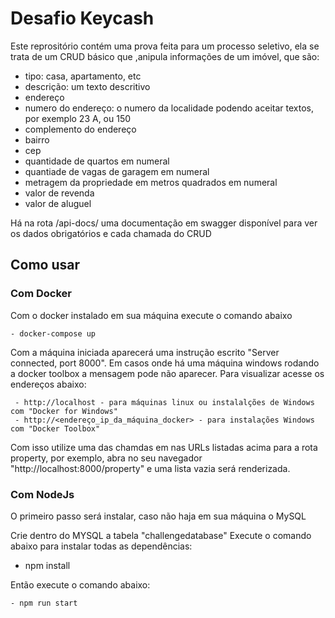 # Desafio Keycash

Este reprositório contém uma prova feita para um processo seletivo, ela se trata de um CRUD básico que ,anipula informações de um imóvel, que são:

- tipo: casa, apartamento, etc
- descrição: um texto descritivo
- endereço
- numero do endereço: o numero da localidade podendo aceitar textos, por exemplo 23 A, ou 150
- complemento do endereço
- bairro
- cep
- quantidade de quartos em numeral
- quantiade de vagas de garagem em numeral
- metragem da propriedade em metros quadrados em numeral
- valor de revenda
- valor de aluguel

Há na rota /api-docs/ uma documentação em swagger disponível para ver os dados obrigatórios e cada chamada do CRUD

## Como usar


### Com Docker

Com o docker instalado em sua máquina execute o comando abaixo

	- docker-compose up

Com a máquina iniciada aparecerá uma instrução escrito "Server connected, port 8000". Em casos onde há uma máquina windows rodando a docker toolbox a mensagem pode não aparecer.
Para visualizar acesse os endereços abaixo:

	 - http://localhost - para máquinas linux ou instalalções de Windows com "Docker for Windows"
	 - http://<endereço_ip_da_máquina_docker> - para instalações Windows com "Docker Toolbox"

Com isso utilize uma das chamdas em nas URLs listadas acima para a rota property, por exemplo, abra no seu navegador "http://localhost:8000/property" e uma lista vazia será renderizada.

### Com NodeJs
O primeiro passo será instalar, caso não haja em sua máquina o MySQL

Crie dentro do MYSQL a tabela "challengedatabase"
Execute o comando abaixo para instalar todas as dependências:

  - npm install

Então execute o comando abaixo:

	- npm run start